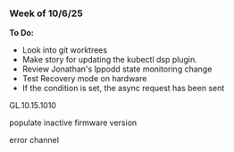 ### Week of 10/6/25

**To Do:**
- Look into git worktrees
- Make story for updating the kubectl dsp plugin.
- Review Jonathan's Ippodd state monitoring change
- Test Recovery mode on hardware
- If the condition is set, the async request has been sent

GL.10.15.1010

populate inactive firmware version

error channel
